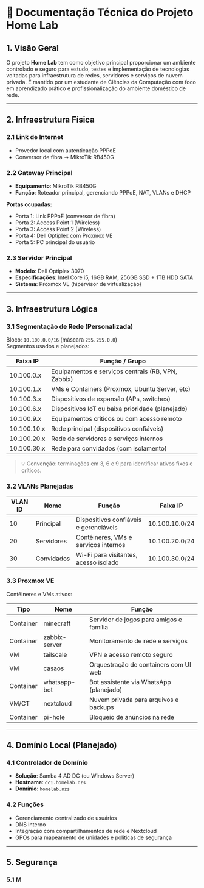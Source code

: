 # 📘 Documentação Técnica do Projeto Home Lab

## 1. Visão Geral

O projeto **Home Lab** tem como objetivo principal proporcionar um ambiente controlado e seguro para estudo, testes e implementação de tecnologias voltadas para infraestrutura de redes, servidores e serviços de nuvem privada. É mantido por um estudante de Ciências da Computação com foco em aprendizado prático e profissionalização do ambiente doméstico de rede.

---

## 2. Infraestrutura Física

### 2.1 Link de Internet
- Provedor local com autenticação PPPoE  
- Conversor de fibra → MikroTik RB450G

### 2.2 Gateway Principal
- **Equipamento**: MikroTik RB450G  
- **Função**: Roteador principal, gerenciando PPPoE, NAT, VLANs e DHCP  

**Portas ocupadas:**
- Porta 1: Link PPPoE (conversor de fibra)  
- Porta 2: Access Point 1 (Wireless)  
- Porta 3: Access Point 2 (Wireless)  
- Porta 4: Dell Optiplex com Proxmox VE  
- Porta 5: PC principal do usuário

### 2.3 Servidor Principal
- **Modelo**: Dell Optiplex 3070  
- **Especificações**: Intel Core i5, 16GB RAM, 256GB SSD + 1TB HDD SATA  
- **Sistema**: Proxmox VE (hipervisor de virtualização)

---

## 3. Infraestrutura Lógica

### 3.1 Segmentação de Rede (Personalizada)

Bloco: `10.100.0.0/16` (máscara `255.255.0.0`)  
Segmentos usados e planejados:

| Faixa IP         | Função / Grupo                                      |
|------------------|-----------------------------------------------------|
| 10.100.0.x       | Equipamentos e serviços centrais (RB, VPN, Zabbix) |
| 10.100.1.x       | VMs e Containers (Proxmox, Ubuntu Server, etc)     |
| 10.100.3.x       | Dispositivos de expansão (APs, switches)           |
| 10.100.6.x       | Dispositivos IoT ou baixa prioridade (planejado)   |
| 10.100.9.x       | Equipamentos críticos ou com acesso remoto         |
| 10.100.10.x      | Rede principal (dispositivos confiáveis)           |
| 10.100.20.x      | Rede de servidores e serviços internos             |
| 10.100.30.x      | Rede para convidados (com isolamento)              |

> 💡 Convenção: terminações em 3, 6 e 9 para identificar ativos fixos e críticos.

### 3.2 VLANs Planejadas

| VLAN ID | Nome      | Função                                  | Faixa IP          |
|---------|-----------|-----------------------------------------|-------------------|
| 10      | Principal | Dispositivos confiáveis e gerenciáveis  | 10.100.10.0/24    |
| 20      | Servidores| Contêineres, VMs e serviços internos    | 10.100.20.0/24    |
| 30      | Convidados| Wi-Fi para visitantes, acesso isolado   | 10.100.30.0/24    |

### 3.3 Proxmox VE

Contêineres e VMs ativos:

| Tipo      | Nome           | Função                                         |
|-----------|----------------|-----------------------------------------------|
| Container | minecraft      | Servidor de jogos para amigos e família       |
| Container | zabbix-server  | Monitoramento de rede e serviços              |
| VM        | tailscale      | VPN e acesso remoto seguro                    |
| VM        | casaos         | Orquestração de containers com UI web         |
| Container | whatsapp-bot   | Bot assistente via WhatsApp (planejado)       |
| VM/CT     | nextcloud      | Nuvem privada para arquivos e backups         |
| Container | pi-hole        | Bloqueio de anúncios na rede                  |

---

## 4. Domínio Local (Planejado)

### 4.1 Controlador de Domínio
- **Solução**: Samba 4 AD DC (ou Windows Server)  
- **Hostname**: `dc1.homelab.nzs`  
- **Domínio**: `homelab.nzs`

### 4.2 Funções
- Gerenciamento centralizado de usuários  
- DNS interno  
- Integração com compartilhamentos de rede e Nextcloud  
- GPOs para mapeamento de unidades e políticas de segurança  

---

## 5. Segurança

### 5.1 M
